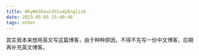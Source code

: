 ```yaml
---
title: WhyWeShouldStudyEnglish
date: 2023-05-05 15:49:48
tags: other
---
```

其实我本来想用英文写这篇博客，由于种种原因，不得不先写一份中文博客，后期再补充英文博客。
